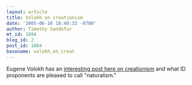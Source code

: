 ```yaml
---
layout: article
title: Volokh on creationism
date: '2005-06-16 18:40:32 -0700'
author: Timothy Sandefur
mt_id: 1084
blog_id: 2
post_id: 1084
basename: volokh_on_creat
---
```

Eugene Volokh has an <a href="http://volokh.com/archives/archive_2005_06_12-2005_06_18.shtml#1118942329">interesting post here on creationism</a> and what ID proponents are pleased to call "naturalism."
